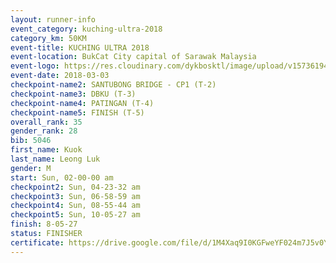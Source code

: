 ```yaml
--- 
layout: runner-info 
event_category: kuching-ultra-2018 
category_km: 50KM 
event-title: KUCHING ULTRA 2018 
event-location: BukCat City capital of Sarawak Malaysia 
event-logo: https://res.cloudinary.com/dykbosktl/image/upload/v1573619473/Logo/kuching-ultra-2018-logo_tlpvm5.png 
event-date: 2018-03-03 
checkpoint-name2: SANTUBONG BRIDGE - CP1 (T-2) 
checkpoint-name3: DBKU (T-3) 
checkpoint-name4: PATINGAN (T-4) 
checkpoint-name5: FINISH (T-5) 
overall_rank: 35
gender_rank: 28
bib: 5046
first_name: Kuok
last_name: Leong Luk
gender: M
start: Sun, 02-00-00 am
checkpoint2: Sun, 04-23-32 am
checkpoint3: Sun, 06-58-59 am
checkpoint4: Sun, 08-55-44 am
checkpoint5: Sun, 10-05-27 am
finish: 8-05-27
status: FINISHER
certificate: https://drive.google.com/file/d/1M4Xaq9I0KGFweYF024m7J5v0YD8fY1/view?usp=sharing
--- 
```

